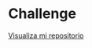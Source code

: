 # Challenge

<a href="https://github.com/DanielaSama21/Challenge/settings/pages">Visualiza mi repositorio</a>
